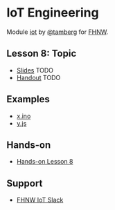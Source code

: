 # IoT Engineering
Module [iot](https://www.fhnw.ch/de/studium/module/9280188) by [@tamberg](https://twitter.com/tamberg) for [FHNW](https://www.fhnw.ch/).

## Lesson 8: Topic
- [Slides](http://www.tamberg.org/fhnw/2019/IoT08Topic.pdf) TODO
- [Handout](http://www.tamberg.org/fhnw/2019/IoT08TopicHandout.pdf) TODO

## Examples
- [x.ino](x.ino)
- [y.js](y.js)

## Hands-on
- [Hands-on Lesson 8](../../../../fhnw-iot-work-08/blob/master/README.md)

## Support
- [FHNW IoT Slack](https://fhnw-iot.slack.com/)
